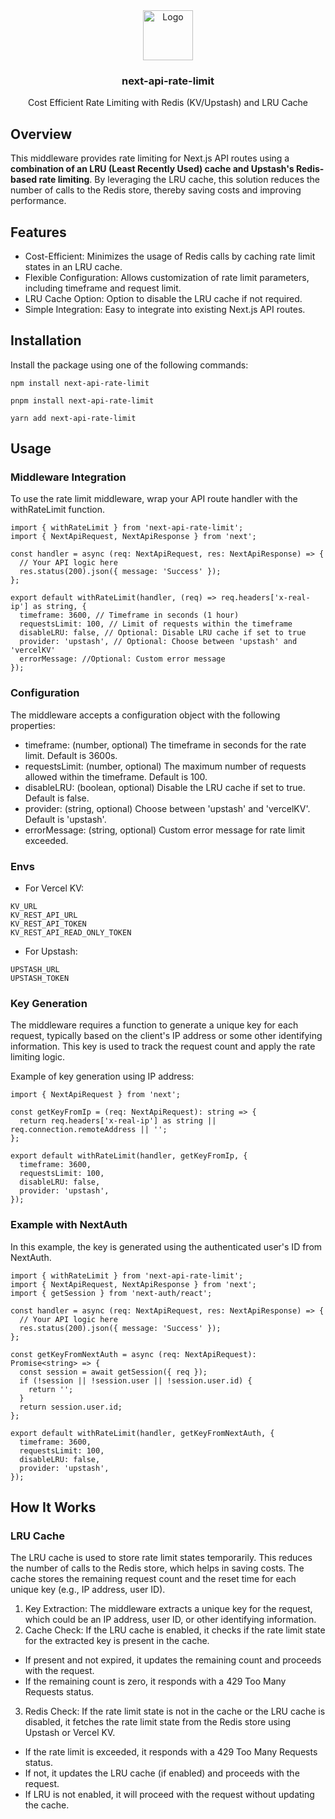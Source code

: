 <div align="center">
    <img src="https://github.com/woywro/next-api-rate-limit/raw/main/logo.png?raw=true" alt="Logo" width="80" height="80">

  <h3 align="center">next-api-rate-limit</h3>

  <p align="center">
   Cost Efficient Rate Limiting with Redis (KV/Upstash) and LRU Cache
  </p>
</div>

## Overview
This middleware provides rate limiting for Next.js API routes using a <b>combination of an LRU (Least Recently Used) cache and Upstash's Redis-based rate limiting</b>. By leveraging the LRU cache, this solution reduces the number of calls to the Redis store, thereby saving costs and improving performance.

## Features
- Cost-Efficient: Minimizes the usage of Redis calls by caching rate limit states in an LRU cache.
- Flexible Configuration: Allows customization of rate limit parameters, including timeframe and request limit.
- LRU Cache Option: Option to disable the LRU cache if not required.
- Simple Integration: Easy to integrate into existing Next.js API routes.

## Installation

Install the package using one of the following commands:

```
npm install next-api-rate-limit

pnpm install next-api-rate-limit

yarn add next-api-rate-limit
```
## Usage

### Middleware Integration
To use the rate limit middleware, wrap your API route handler with the withRateLimit function.
```
import { withRateLimit } from 'next-api-rate-limit';
import { NextApiRequest, NextApiResponse } from 'next';

const handler = async (req: NextApiRequest, res: NextApiResponse) => {
  // Your API logic here
  res.status(200).json({ message: 'Success' });
};

export default withRateLimit(handler, (req) => req.headers['x-real-ip'] as string, {
  timeframe: 3600, // Timeframe in seconds (1 hour)
  requestsLimit: 100, // Limit of requests within the timeframe
  disableLRU: false, // Optional: Disable LRU cache if set to true
  provider: 'upstash', // Optional: Choose between 'upstash' and 'vercelKV'
  errorMessage: //Optional: Custom error message
});

```

### Configuration
The middleware accepts a configuration object with the following properties:

- timeframe: (number, optional) The timeframe in seconds for the rate limit. Default is 3600s.
- requestsLimit: (number, optional) The maximum number of requests allowed within the timeframe. Default is 100.
- disableLRU: (boolean, optional) Disable the LRU cache if set to true. Default is false.
- provider: (string, optional) Choose between 'upstash' and 'vercelKV'. Default is 'upstash'.
- errorMessage: (string, optional) Custom error message for rate limit exceeded.

### Envs
- For Vercel KV:
```
KV_URL
KV_REST_API_URL
KV_REST_API_TOKEN
KV_REST_API_READ_ONLY_TOKEN
```
- For Upstash:
```
UPSTASH_URL
UPSTASH_TOKEN
```

### Key Generation
The middleware requires a function to generate a unique key for each request, typically based on the client's IP address or some other identifying information. This key is used to track the request count and apply the rate limiting logic.

Example of key generation using IP address:
```
import { NextApiRequest } from 'next';

const getKeyFromIp = (req: NextApiRequest): string => {
  return req.headers['x-real-ip'] as string || req.connection.remoteAddress || '';
};

export default withRateLimit(handler, getKeyFromIp, {
  timeframe: 3600,
  requestsLimit: 100,
  disableLRU: false,
  provider: 'upstash',
});
```

### Example with NextAuth
In this example, the key is generated using the authenticated user's ID from NextAuth.

```
import { withRateLimit } from 'next-api-rate-limit';
import { NextApiRequest, NextApiResponse } from 'next';
import { getSession } from 'next-auth/react';

const handler = async (req: NextApiRequest, res: NextApiResponse) => {
  // Your API logic here
  res.status(200).json({ message: 'Success' });
};

const getKeyFromNextAuth = async (req: NextApiRequest): Promise<string> => {
  const session = await getSession({ req });
  if (!session || !session.user || !session.user.id) {
    return '';
  }
  return session.user.id;
};

export default withRateLimit(handler, getKeyFromNextAuth, {
  timeframe: 3600,
  requestsLimit: 100,
  disableLRU: false,
  provider: 'upstash',
});
```

## How It Works
### LRU Cache
The LRU cache is used to store rate limit states temporarily. This reduces the number of calls to the Redis store, which helps in saving costs. The cache stores the remaining request count and the reset time for each unique key (e.g., IP address, user ID).

1. Key Extraction: The middleware extracts a unique key for the request, which could be an IP address, user ID, or other identifying information.
2. Cache Check: If the LRU cache is enabled, it checks if the rate limit state for the extracted key is present in the cache.
- If present and not expired, it updates the remaining count and proceeds with the request.
- If the remaining count is zero, it responds with a 429 Too Many Requests status.
3. Redis Check: If the rate limit state is not in the cache or the LRU cache is disabled, it fetches the rate limit state from the Redis store using Upstash or Vercel KV.
- If the rate limit is exceeded, it responds with a 429 Too Many Requests status.
- If not, it updates the LRU cache (if enabled) and proceeds with the request.
- If LRU is not enabled, it will proceed with the request without updating the cache.


